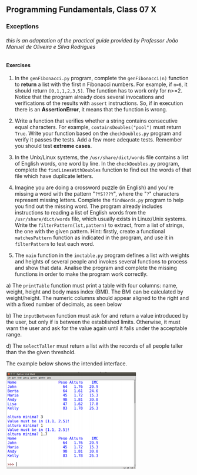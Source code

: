 ## **Programming** Fundamentals, Class 07 X

### Exceptions

###### this is an adaptation of the practical guide provided by Professor João Manuel de Oliveira e Silva Rodrigues



#### Exercises

1. In the `genFibonacci.py` program, complete the `genFibonacci(n)` function to **return** a list with the first n Fibonacci numbers. For example, if `n=6`, it should return `[0,1,1,2,3,5]`. The function has to work only for n>=2. Notice that the program already does several invocations and verifications of the results with `assert` instructions. So, if in execution there is an **AssertionError**, it means that the function is wrong. 

2. Write a function that verifies whether a string contains consecutive equal characters. For example, `containsDoubles("pool")` must return `True`. Write your function based on the `checkDoubles.py` program and verify it passes the tests. Add a few more adequate tests. Remember you should test **extreme cases**.

3. In the Unix/Linux systems, the `/usr/share/dict/words` file contains a list of English words, one word by line. In the `checkDoubles.py` program, complete the `findLinesWithDoubles` function to find out the words of that file which have duplicate letters.

4. Imagine you are doing a crossword puzzle (in English) and you're missing a word with the pattern "`?YS???Y`", where the "`?`" characters represent missing letters. Complete the `findWords.py` program to help you find out the missing word. The program already includes instructions to reading a list of English words from the `/usr/share/dict/words` file, which usually exists in Linux/Unix systems. Write the `filterPattern(lst,pattern)` to extract, from a list of strings, the one with the given pattern. Hint: firstly, create a functional `matchesPattern` function as indicated in the program, and use it in `filterPattern` to test each word.

5.  The `main` function in the `imctable.py` program defines a list with weights and heights of several people and invokes several functions to process and show that data. Analise the program and complete the missing functions in order to make the program work correctly.

   a) The `printTable` function must print a table with four columns: name, weight, height and body mass index (BMI). The BMI can be calculated by weight/height. The numeric columns should appear aligned to the right and with a fixed number of decimals, as seen below

   b) The `inputBetween` function must ask for and return a value introduced by the user, but only if is between the established limits. Otherwise, it must warn the user and ask for the value again until it falls under the acceptable range.

   d) The `selectTaller` must return a list with the records of all people taller than the the given threshold.

   The example below shows the intended interface.

   <img src="../../img/lab07xex5.png" width="70%">

   
